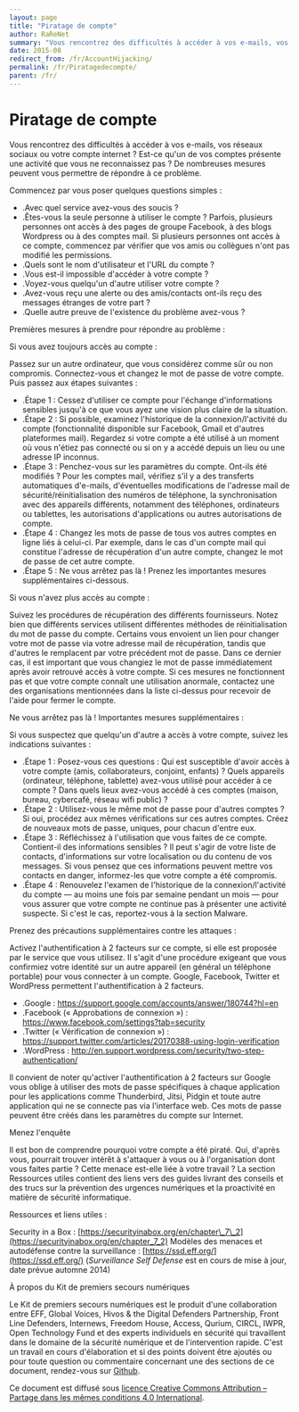 ```yaml
---
layout: page
title: "Piratage de compte"
author: RaReNet
summary: "Vous rencontrez des difficultés à accéder à vos e-mails, vos réseaux sociaux ou votre compte internet&nbsp;? Est-ce qu'un de vos comptes présente une activité que vous ne reconnaissez pas&nbsp;? De nombreuses mesures peuvent vous permettre de répondre à ce problème."
date: 2015-08
redirect_from: /fr/AccountHijacking/
permalink: /fr/Piratagedecompte/
parent: /fr/
---
```



# Piratage de compte

Vous rencontrez des difficultés à accéder à vos e-mails, vos réseaux sociaux ou votre compte internet&nbsp;? Est-ce qu'un de vos comptes présente une activité que vous ne reconnaissez pas&nbsp;? De nombreuses mesures peuvent vous permettre de répondre à ce problème.

Commencez par vous poser quelques questions simples&nbsp;:

- .Avec quel service avez-vous des soucis&nbsp;?&nbsp;
- .Êtes-vous la seule personne à utiliser le compte&nbsp;? Parfois, plusieurs personnes ont accès à des pages de groupe Facebook, à des blogs Wordpress ou à des comptes mail. Si plusieurs personnes ont accès à ce compte, commencez par vérifier que vos amis ou collègues n'ont pas modifié les permissions.&nbsp;
- .Quels sont le nom d'utilisateur et l'URL du compte&nbsp;?&nbsp;
- .Vous est-il impossible d'accéder à votre compte&nbsp;?&nbsp;
- .Voyez-vous quelqu'un d'autre utiliser votre compte&nbsp;?&nbsp;
- .Avez-vous reçu une alerte ou des amis/contacts ont-ils reçu des messages étranges de votre part&nbsp;?&nbsp;
- .Quelle autre preuve de l'existence du problème avez-vous&nbsp;?&nbsp;

Premières mesures à prendre pour répondre au problème&nbsp;:

Si vous avez toujours accès au compte&nbsp;:

Passez sur un autre ordinateur, que vous considérez comme sûr ou non compromis. Connectez-vous et changez le mot de passe de votre compte. Puis passez aux étapes suivantes&nbsp;:

- .Étape 1&nbsp;: Cessez d'utiliser ce compte pour l'échange d'informations sensibles jusqu'à ce que vous ayez une vision plus claire de la situation.&nbsp;
- .Étape 2&nbsp;: Si possible, examinez l'historique de la connexion/l'activité du compte (fonctionnalité disponible sur Facebook, Gmail et d'autres plateformes mail). Regardez si votre compte a été utilisé à un moment où vous n'étiez pas connecté ou si on y a accédé depuis un lieu ou une adresse IP inconnus.&nbsp;
- .Étape 3&nbsp;: Penchez-vous sur les paramètres du compte. Ont-ils été modifiés&nbsp;? Pour les comptes mail, vérifiez s'il y a des transferts automatiques d'e-mails, d'éventuelles modifications de l'adresse mail de sécurité/réinitialisation des numéros de téléphone, la synchronisation avec des appareils différents, notamment des téléphones, ordinateurs ou tablettes, les autorisations d'applications ou autres autorisations de compte.&nbsp;
- .Étape 4&nbsp;: Changez les mots de passe de tous vos autres comptes en ligne liés à celui-ci. Par exemple, dans le cas d'un compte mail qui constitue l'adresse de récupération d'un autre compte, changez le mot de passe de cet autre compte.&nbsp;
- .Étape 5&nbsp;: Ne vous arrêtez pas là&nbsp;! Prenez les importantes mesures supplémentaires ci-dessous.&nbsp;

Si vous n'avez plus accès au compte&nbsp;:

Suivez les procédures de récupération des différents fournisseurs. Notez bien que différents services utilisent différentes méthodes de réinitialisation du mot de passe du compte. Certains vous envoient un lien pour changer votre mot de passe via votre adresse mail de récupération, tandis que d'autres le remplacent par votre précédent mot de passe. Dans ce dernier cas, il est important que vous changiez le mot de passe immédiatement après avoir retrouvé accès à votre compte. Si ces mesures ne fonctionnent pas et que votre compte connaît une utilisation anormale, contactez une des organisations mentionnées dans la liste ci-dessus pour recevoir de l'aide pour fermer le compte.

Ne vous arrêtez pas là&nbsp;! Importantes mesures supplémentaires&nbsp;:

Si vous suspectez que quelqu'un d'autre a accès à votre compte, suivez les indications suivantes&nbsp;:

- .Étape 1&nbsp;: Posez-vous ces questions&nbsp;: Qui est susceptible d'avoir accès à votre compte (amis, collaborateurs, conjoint, enfants)&nbsp;? Quels appareils (ordinateur, téléphone, tablette) avez-vous utilisé pour accéder à ce compte&nbsp;? Dans quels lieux avez-vous accédé à ces comptes (maison, bureau, cybercafé, réseau wifi public)&nbsp;?&nbsp;
- .Étape 2&nbsp;: Utilisez-vous le même mot de passe pour d'autres comptes&nbsp;? Si oui, procédez aux mêmes vérifications sur ces autres comptes. Créez de nouveaux mots de passe, uniques, pour chacun d'entre eux.&nbsp;
- .Étape 3&nbsp;: Réfléchissez à l'utilisation que vous faites de ce compte. Contient-il des informations sensibles&nbsp;? Il peut s'agir de votre liste de contacts, d'informations sur votre localisation ou du contenu de vos messages. Si vous pensez que ces informations peuvent mettre vos contacts en danger, informez-les que votre compte a été compromis.&nbsp;
- .Étape 4&nbsp;: Renouvelez l'examen de l'historique de la connexion/l'activité du compte — au moins une fois par semaine pendant un mois — pour vous assurer que votre compte ne continue pas à présenter une activité suspecte. Si c'est le cas, reportez-vous à la section Malware.&nbsp;

Prenez des précautions supplémentaires contre les attaques&nbsp;:

Activez l'authentification à 2 facteurs sur ce compte, si elle est proposée par le service que vous utilisez. Il s'agit d'une procédure exigeant que vous confirmiez votre identité sur un autre appareil (en général un téléphone portable) pour vous connecter à un compte. Google, Facebook, Twitter et WordPress permettent l'authentification à 2 facteurs.

- .Google&nbsp;: https://support.google.com/accounts/answer/180744?hl=en&nbsp;
- .Facebook («&nbsp;Approbations de connexion&nbsp;»)&nbsp;: https://www.facebook.com/settings?tab=security&nbsp;
- .Twitter («&nbsp;Vérification de connexion&nbsp;»)&nbsp;: https://support.twitter.com/articles/20170388-using-login-verification&nbsp;
- .WordPress&nbsp;: http://en.support.wordpress.com/security/two-step-authentication/&nbsp;

Il convient de noter qu'activer l'authentification à 2 facteurs sur Google vous oblige à utiliser des mots de passe spécifiques à chaque application pour les applications comme Thunderbird, Jitsi, Pidgin et toute autre application qui ne se connecte pas via l'interface web. Ces mots de passe peuvent être créés dans les paramètres du compte sur Internet.

Menez l'enquête

Il est bon de comprendre pourquoi votre compte a été piraté. Qui, d'après vous, pourrait trouver intérêt à s'attaquer à vous ou à l'organisation dont vous faites partie&nbsp;? Cette menace est-elle liée à votre travail&nbsp;? La section Ressources utiles contient des liens vers des guides livrant des conseils et des trucs sur la prévention des urgences numériques et la proactivité en matière de sécurité informatique.

Ressources et liens utiles&nbsp;:

Security in a Box&nbsp;: [https://securityinabox.org/en/chapter\_7\_2](https://securityinabox.org/en/chapter_7_2) Modèles des menaces et autodéfense contre la surveillance&nbsp;: [https://ssd.eff.org/](https://ssd.eff.org/) (_Surveillance Self Defense_ est en cours de mise à jour, date prévue automne 2014)

À propos du Kit de premiers secours numériques

Le Kit de premiers secours numériques est le produit d'une collaboration entre EFF, Global Voices, Hivos & the Digital Defenders Partnership, Front Line Defenders, Internews, Freedom House, Access, Qurium, CIRCL, IWPR, Open Technology Fund et des experts individuels en sécurité qui travaillent dans le domaine de la sécurité numérique et de l'intervention rapide. C'est un travail en cours d'élaboration et si des points doivent être ajoutés ou pour toute question ou commentaire concernant une des sections de ce document, rendez-vous sur [Github](https://github.com/RaReNet/DFAK).

Ce document est diffusé sous [licence Creative Commons Attribution – Partage dans les mêmes conditions 4.0 International](http://creativecommons.org/licenses/by-sa/4.0/).


